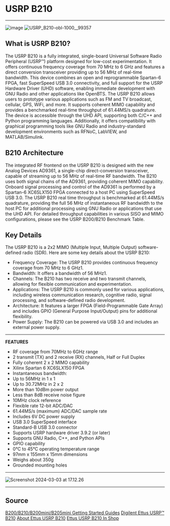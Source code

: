 # USRP B210
---
![image](https://hackmd.io/_uploads/rkzrB0Zaa.png)
![USRP_B210-obl-1000__99357](https://hackmd.io/_uploads/ByzkHRW6p.png)

What is USRP B210?
---
The USRP B210 is a fully integrated, single-board Universal Software Radio Peripheral (USRP™) platform designed for low-cost experimentation. It offers continuous frequency coverage from 70 MHz to 6 GHz and features a direct conversion transceiver providing up to 56 MHz of real-time bandwidth. This device combines an open and reprogrammable Spartan-6 FPGA, fast SuperSpeed USB 3.0 connectivity, and full support for the USRP Hardware Driver (UHD) software, enabling immediate development with GNU Radio and other applications like OpenBTS. The USRP B210 allows users to prototype various applications such as FM and TV broadcast, cellular, GPS, WiFi, and more. It supports coherent MIMO capability and provides a benchmarked real-time throughput of 61.44MS/s quadrature. The device is accessible through the UHD API, supporting both C/C++ and Python programming languages. Additionally, it offers compatibility with graphical programming tools like GNU Radio and industry-standard development environments such as RFNoC, LabVIEW, and MATLAB/Simulink.

B210 Architecture
---
The integrated RF frontend on the USRP B210 is designed with the new Analog Devices AD9361, a single-chip direct-conversion transceiver, capable of streaming up to 56 MHz of real-time RF bandwidth. The B210 uses both signal chains of the AD9361, providing coherent MIMO capability. Onboard signal processing and control of the AD9361 is performed by a Spartan-6 XC6SLX150 FPGA connected to a host PC using SuperSpeed USB 3.0. The USRP B210 real time throughput is benchmarked at 61.44MS/s quadrature, providing the full 56 MHz of instantaneous RF bandwidth to the host PC for additional processing using GNU Radio or applications that use the UHD API. For detailed throughput capabilities in various SISO and MIMO configurations, please see the USRP B200/B210 Benchmark Table.

Key Details
---
The USRP B210 is a 2x2 MIMO (Multiple Input, Multiple Output) software-defined radio (SDR). Here are some key details about the USRP B210:
- Frequency Coverage: The USRP B210 provides continuous frequency coverage from 70 MHz to 6 GHz1.
- Bandwidth: It offers a bandwidth of 56 MHz1.
- Channels: The B210 has two receive and two transmit channels, allowing for flexible communication and experimentation.
- Applications: The USRP B210 is commonly used for various applications, including wireless communication research, cognitive radio, signal processing, and software-defined radio development.
- Architecture: It features a larger FPGA (Field-Programmable Gate Array) and includes GPIO (General Purpose Input/Output) pins for additional flexibility.
- Power Supply: The B210 can be powered via USB 3.0 and includes an external power supply.

---
**FEATURES**

- RF coverage from 70MHz to 6GHz range
- 2 transmit (TX) and 2 receive (RX) channels, Half or Full Duplex
- Fully coherent 2 x 2 MIMO capability
- Xilinx Spartan 6 XC6SLX150 FPGA
- Instantaneous bandwidth:
- Up to 56MHz in 1 x 1
- Up to 30.72MHz in 2 x 2
- More than 10dBm power output
- Less than 8dB receive noise figure
- 10MHz clock reference
- Flexible rate 12-bit ADC/DAC
- 61.44MS/s (maximum) ADC/DAC sample rate
- Includes 6V DC power supply
- USB 3.0 SuperSpeed interface
- Standard-B USB 3.0 connector
- Supports USRP hardware driver 3.9.2 (or later)
- Supports GNU Radio, C++, and Python APIs
- GPIO capability
- 0°C to 45°C operating temperature range
- 97mm x 155mm x 15mm dimensions
- Weighs about 350g
- Grounded mounting holes

---
![Screenshot 2024-03-03 at 17.12.26](https://hackmd.io/_uploads/rJsXRpWTT.png)


---
Source
---
[B200/B210/B200mini/B205mini Getting Started Guides](https://kb.ettus.com/B200/B210/B200mini/B205mini_Getting_Started_Guides)
[Digilent Ettus USRP™ B210](https://eu.mouser.com/new/digilent/digilent-ettus-usrp-b210/?_gl=1*10qazc*_ga*MTQ5MDA3ODQyNy4xNzA5NDYwNjcy*_ga_15W4STQT4T*MTcwOTQ2MDY3Mi4xLjAuMTcwOTQ2MDY5OC4zNC4wLjA.*_ga_1KQLCYKRX3*MTcwOTQ2MDY3Mi4xLjAuMTcwOTQ2MDY5OC4wLjAuMA..)
[About Ettus USRP B210](https://www.ettus.com/announcing-the-usrp-b200-and-usrp-b210/)
[Ettus USRP B210 In Shop](https://digilent.com/shop/ettus-usrp-b210-2x2-70mhz-6ghz-sdr-cognitive-radio/)


